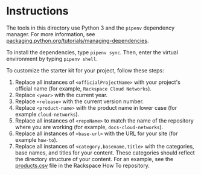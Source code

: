# Instructions

The tools in this directory use Python 3 and the `pipenv` dependency
manager. For more information, see
[packaging.python.org/tutorials/managing-dependencies](https://packaging.python.org/tutorials/managing-dependencies/
"https://packaging.python.org/tutorials/managing-dependencies/").

To install the dependencies, type `pipenv sync`. Then, enter the
virtual environment by typing `pipenv shell`.

To customize the starter kit for your project, follow these steps:

1. Replace all instances of `<officialProjectName>` with your
   project's official name (for example, `Rackspace Cloud
   Networks`).
1. Replace `<year>` with the current year.
1. Replace `<release>` with the current version number.
1. Replace `<product-name>` with the product name in lower case (for
   example `cloud-networks`).
1. Replace all instances of `<repoName>` to match the name of the
   repository where you are working (for example,
   `docs-cloud-networks`).
1. Replace all instances of `<base-url>` with the URL for your site
   (for example `how-to`).
1. Replace all instances of `<category,basename,title>` with the
   categories, base names, and titles for your content. These
   categories should reflect the directory structure of your content.
   For an example, see the
   [products.csv](https://github.com/rackerlabs/rackspace-how-to/blob/master/products.csv)
   file in the Rackspace How To repository.
